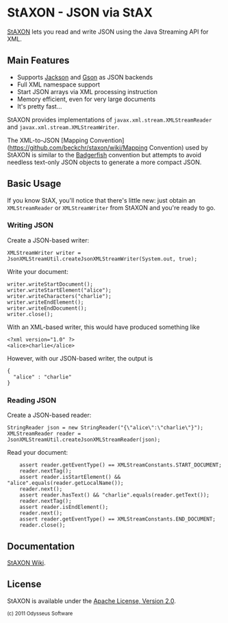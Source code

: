 # StAXON - JSON via StAX

[StAXON](https://github.com/beckchr/staxon/) lets you read and write JSON using the Java Streaming API for XML.

## Main Features

- Supports [Jackson](http://jackson.codehaus.org/) and [Gson](http://code.google.com/p/google-gson/) as JSON backends
- Full XML namespace support
- Start JSON arrays via XML processing instruction
- Memory efficient, even for very large documents
- It's pretty fast…

StAXON provides implementations of `javax.xml.stream.XMLStreamReader` and  `javax.xml.stream.XMLStreamWriter`.

The XML-to-JSON [Mapping Convention](https://github.com/beckchr/staxon/wiki/Mapping Convention) used by StAXON is
similar to the [Badgerfish](http://www.sklar.com/badgerfish/) convention but attempts to avoid needless text-only
JSON objects to generate a more compact JSON.

## Basic Usage

If you know StAX, you'll notice that there's little new: just obtain an `XMLStreamReader` or `XMLStreamWriter`
from StAXON and you're ready to go.

### Writing JSON

Create a JSON-based writer:

	XMLStreamWriter writer = JsonXMLStreamUtil.createJsonXMLStreamWriter(System.out, true);

Write your document:

	writer.writeStartDocument();
	writer.writeStartElement("alice");
	writer.writeCharacters("charlie");
	writer.writeEndElement();
	writer.writeEndDocument();
	writer.close();

With an XML-based writer, this would have produced something like

	<?xml version="1.0" ?>
	<alice>charlie</alice>

However, with our JSON-based writer, the output is

	{
	  "alice" : "charlie"
	}

### Reading JSON

Create a JSON-based reader:

	StringReader json = new StringReader("{\"alice\":\"charlie\"}");
	XMLStreamReader reader = JsonXMLStreamUtil.createJsonXMLStreamReader(json);

Read your document:

		assert reader.getEventType() == XMLStreamConstants.START_DOCUMENT;
		reader.nextTag(); 
		assert reader.isStartElement() && "alice".equals(reader.getLocalName());
		reader.next();
		assert reader.hasText() && "charlie".equals(reader.getText());
		reader.nextTag();
		assert reader.isEndElement();
		reader.next();
		assert reader.getEventType() == XMLStreamConstants.END_DOCUMENT;
		reader.close();

## Documentation

[StAXON Wiki](https://github.com/beckchr/staxon/wiki/).

## License

StAXON is available under the [Apache License, Version 2.0](http://www.apache.org/licenses/LICENSE-2.0.html).


<small>(c) 2011 Odysseus Software</small>